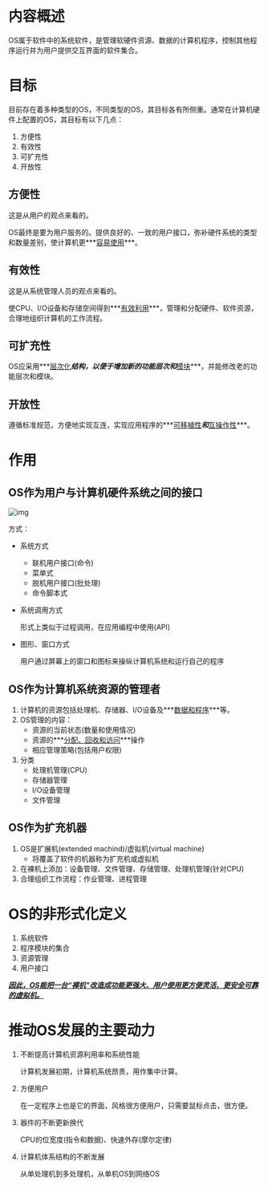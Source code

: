 # 内容概述

OS属于软件中的系统软件，是管理软硬件资源、数据的计算机程序，控制其他程序运行并为用户提供交互界面的软件集合。



# 目标

目前存在着多种类型的OS，不同类型的OS，其目标各有所侧重。通常在计算机硬件上配置的OS，其目标有以下几点：

1. 方便性
2. 有效性
3. 可扩充性
4. 开放性



## 方便性

这是从用户的观点来看的。

OS最终是要为用户服务的。提供良好的、一致的用户接口，弥补硬件系统的类型和数量差别，使计算机更***<u>容易使用</u>***。



## 有效性

这是从系统管理人员的观点来看的。

使CPU、I/O设备和存储空间得到***<u>有效利用</u>***，管理和分配硬件、软件资源，合理地组织计算机的工作流程。



## 可扩充性

OS应采用***<u>层次化</u>***结构，以便于增加新的功能层次和***<u>模块</u>***，并能修改老的功能层次和模块。



## 开放性

遵循标准规范，方便地实现互连，实现应用程序的***<u>可移植性</u>***和***<u>互操作性</u>***。



# 作用

## OS作为用户与计算机硬件系统之间的接口

![img](https://wx1.sinaimg.cn/mw690/005LasY6gy1gchxocml6wj30gk09tdhi.jpg)

方式：

+ 系统方式

  + 联机用户接口(命令)
  + 菜单式
  + 脱机用户接口(批处理)
  + 命令脚本式

+ 系统调用方式

  形式上类似于过程调用，在应用编程中使用(API)

+ 图形、窗口方式

  用户通过屏幕上的窗口和图标来操纵计算机系统和运行自己的程序



## OS作为计算机系统资源的管理者

1. 计算机的资源包括处理机、存储器、I/O设备及***<u>数据和程序</u>***等。
2. OS管理的内容：
   + 资源的当前状态(数量和使用情况)
   + 资源的***<u>分配、回收和访问</u>***操作
   + 相应管理策略(包括用户权限)
3. 分类
   + 处理机管理(CPU)
   + 存储器管理
   + I/O设备管理
   + 文件管理



## OS作为扩充机器

1. OS是扩展机(extended machind)/虚拟机(virtual machine)
   + 将覆盖了软件的机器称为扩充机或虚拟机
2. 在裸机上添加：设备管理、文件管理、存储管理、处理机管理(针对CPU)
3. 合理组织工作流程：作业管理、进程管理



# OS的非形式化定义

1. 系统软件
2. 程序模块的集合
3. 资源管理
4. 用户接口

***<u>因此，OS能把一台“裸机”改造成功能更强大、用户使用更方便灵活、更安全可靠的虚拟机。</u>***



# 推动OS发展的主要动力

1. 不断提高计算机资源利用率和系统性能

   计算机发展初期，计算机系统昂贵，用作集中计算。

2. 方便用户

   在一定程序上也是它的界面，风格很方便用户，只需要鼠标点击，很方便。

3. 器件的不断更新换代

   CPU的位宽度(指令和数据)、快速外存(摩尔定律)

4. 计算机体系结构的不断发展

   从单处理机到多处理机，从单机OS到网络OS